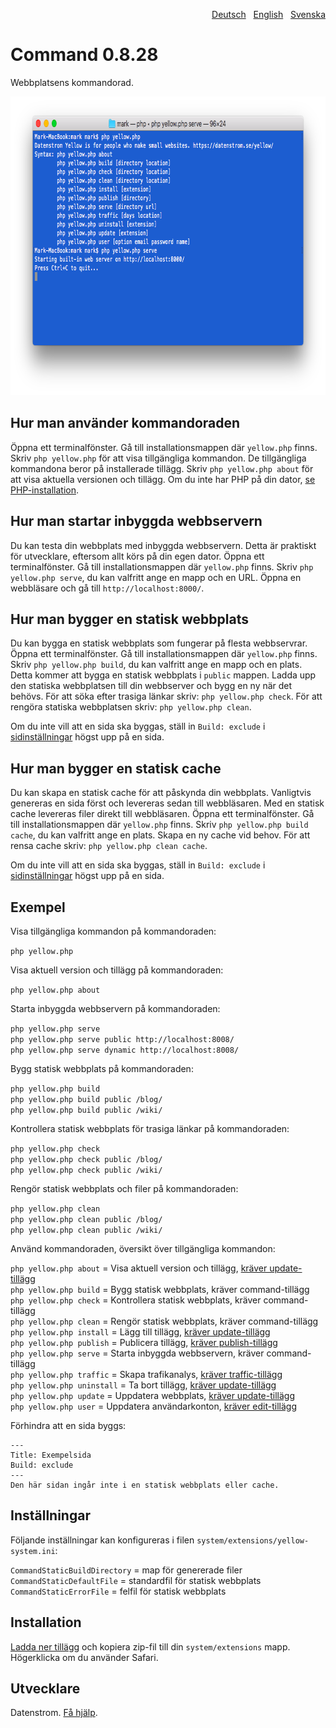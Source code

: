 <p align="right"><a href="README-de.md">Deutsch</a> &nbsp; <a href="README.md">English</a> &nbsp; <a href="README-sv.md">Svenska</a></p>

Command 0.8.28
==============
Webbplatsens kommandorad.

<p align="center"><img src="command-screenshot.png?raw=true" width="794" height="478" alt="Skärmdump"></p>

## Hur man använder kommandoraden

Öppna ett terminalfönster. Gå till installationsmappen där `yellow.php` finns. Skriv `php yellow.php` för att visa tillgängliga kommandon. De tillgängliga kommandona beror på installerade tillägg. Skriv `php yellow.php about` för att visa aktuella versionen och tillägg. Om du inte har PHP på din dator, [se PHP-installation](https://www.php.net/manual/en/install.php).

## Hur man startar inbyggda webbservern

Du kan testa din webbplats med inbyggda webbservern. Detta är praktiskt för utvecklare, eftersom allt körs på din egen dator. Öppna ett terminalfönster. Gå till installationsmappen där `yellow.php` finns. Skriv `php yellow.php serve`, du kan valfritt ange en mapp och en URL. Öppna en webbläsare och gå till `http://localhost:8000/`.

## Hur man bygger en statisk webbplats

Du kan bygga en statisk webbplats som fungerar på flesta webbservrar. Öppna ett terminalfönster. Gå till installationsmappen där `yellow.php` finns. Skriv `php yellow.php build`, du kan valfritt ange en mapp och en plats. Detta kommer att bygga en statisk webbplats i `public` mappen. Ladda upp den statiska webbplatsen till din webbserver och bygg en ny när det behövs. För att söka efter trasiga länkar skriv: `php yellow.php check`. För att rengöra statiska webbplatsen skriv: `php yellow.php clean`.

Om du inte vill att en sida ska byggas, ställ in `Build: exclude` i [sidinställningar](https://github.com/datenstrom/yellow-extensions/tree/master/source/core/README-sv.md#inställningar-page) högst upp på en sida.

## Hur man bygger en statisk cache

Du kan skapa en statisk cache för att påskynda din webbplats. Vanligtvis genereras en sida först och levereras sedan till webbläsaren. Med en statisk cache levereras filer direkt till webbläsaren. Öppna ett terminalfönster. Gå till installationsmappen där `yellow.php` finns. Skriv `php yellow.php build cache`, du kan valfritt ange en plats. Skapa en ny cache vid behov. För att rensa cache skriv: `php yellow.php clean cache`.

Om du inte vill att en sida ska byggas, ställ in `Build: exclude` i [sidinställningar](https://github.com/datenstrom/yellow-extensions/tree/master/source/core/README-sv.md#inställningar-page) högst upp på en sida.

## Exempel

Visa tillgängliga kommandon på kommandoraden:

`php yellow.php`

Visa aktuell version och tillägg på kommandoraden:
 
`php yellow.php about`

Starta inbyggda webbservern på kommandoraden:

`php yellow.php serve`  
`php yellow.php serve public http://localhost:8008/`  
`php yellow.php serve dynamic http://localhost:8008/`  

Bygg statisk webbplats på kommandoraden: 

`php yellow.php build`  
`php yellow.php build public /blog/`  
`php yellow.php build public /wiki/`  

Kontrollera statisk webbplats för trasiga länkar på kommandoraden:

`php yellow.php check`  
`php yellow.php check public /blog/`  
`php yellow.php check public /wiki/`  

Rengör statisk webbplats och filer på kommandoraden:

`php yellow.php clean`  
`php yellow.php clean public /blog/`  
`php yellow.php clean public /wiki/`  

Använd kommandoraden, översikt över tillgängliga kommandon:

`php yellow.php about` = Visa aktuell version och tillägg, [kräver update-tillägg](https://github.com/datenstrom/yellow-extensions/tree/master/source/update/README-sv.md)  
`php yellow.php build` = Bygg statisk webbplats, kräver command-tillägg  
`php yellow.php check` = Kontrollera statisk webbplats, kräver command-tillägg  
`php yellow.php clean` = Rengör statisk webbplats, kräver command-tillägg  
`php yellow.php install` = Lägg till tillägg, [kräver update-tillägg](https://github.com/datenstrom/yellow-extensions/tree/master/source/update/README-sv.md)  
`php yellow.php publish` = Publicera tillägg, [kräver publish-tillägg](https://github.com/datenstrom/yellow-extensions/tree/master/source/publish)  
`php yellow.php serve` = Starta inbyggda webbservern, kräver command-tillägg  
`php yellow.php traffic` = Skapa trafikanalys, [kräver traffic-tillägg](https://github.com/datenstrom/yellow-extensions/tree/master/source/traffic)  
`php yellow.php uninstall` = Ta bort tillägg, [kräver update-tillägg](https://github.com/datenstrom/yellow-extensions/tree/master/source/update/README-sv.md)  
`php yellow.php update` = Uppdatera webbplats, [kräver update-tillägg](https://github.com/datenstrom/yellow-extensions/tree/master/source/update/README-sv.md)  
`php yellow.php user` = Uppdatera användarkonton, [kräver edit-tillägg](https://github.com/datenstrom/yellow-extensions/tree/master/source/edit/README-sv.md)  

Förhindra att en sida byggs:

    ---
    Title: Exempelsida
    Build: exclude
    ---
    Den här sidan ingår inte i en statisk webbplats eller cache.

## Inställningar

Följande inställningar kan konfigureras i filen `system/extensions/yellow-system.ini`:

`CommandStaticBuildDirectory` = map för genererade filer  
`CommandStaticDefaultFile` = standardfil för statisk webbplats  
`CommandStaticErrorFile` = felfil för statisk webbplats  

## Installation

[Ladda ner tillägg](https://github.com/datenstrom/yellow-extensions/raw/master/zip/command.zip) och kopiera zip-fil till din `system/extensions` mapp. Högerklicka om du använder Safari.

## Utvecklare

Datenstrom. [Få hjälp](https://datenstrom.se/sv/yellow/help/).

